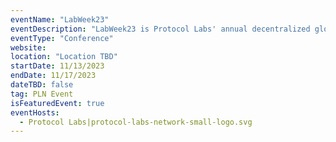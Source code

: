 ```yaml
---
eventName: "LabWeek23"
eventDescription: "LabWeek23 is Protocol Labs' annual decentralized global conference."
eventType: "Conference"
website: 
location: "Location TBD"
startDate: 11/13/2023
endDate: 11/17/2023
dateTBD: false
tag: PLN Event
isFeaturedEvent: true
eventHosts:
  - Protocol Labs|protocol-labs-network-small-logo.svg
---
```


